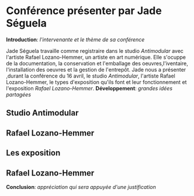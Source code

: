 # Conférence présenter par Jade Séguela
**Introduction**: *l'intervenante et le thème de sa conférence*
 
Jade Séguela travaille comme registraire dans le studio *Antimodular* avec l'artiste Rafael Lozano-Hemmer, un artiste en art numérique. Elle s'ocuppe de la documentation, la conservation et l'emballage des oeuvres,l'iventaire, l'installation des oeuvres et la gestion de l'entrepôt. Jade nous a présenter ,durant la conférence du 16 avril, le studio *Antimodular*, l'artiste Rafael Lozano-Hemmer, le types d'exposition qu'ils font et leur fonctionnement et l'exposition *Rafael Lozano-Hemmer*.
**Développement**:  *grandes idées partagées*
## **Studio Antimodular**


## **Rafael Lozano-Hemmer**


## **Les exposition**


## **Rafael Lozano-Hemmer**

**Conclusion**: *appréciation qui sera appuyée d'une justification*
